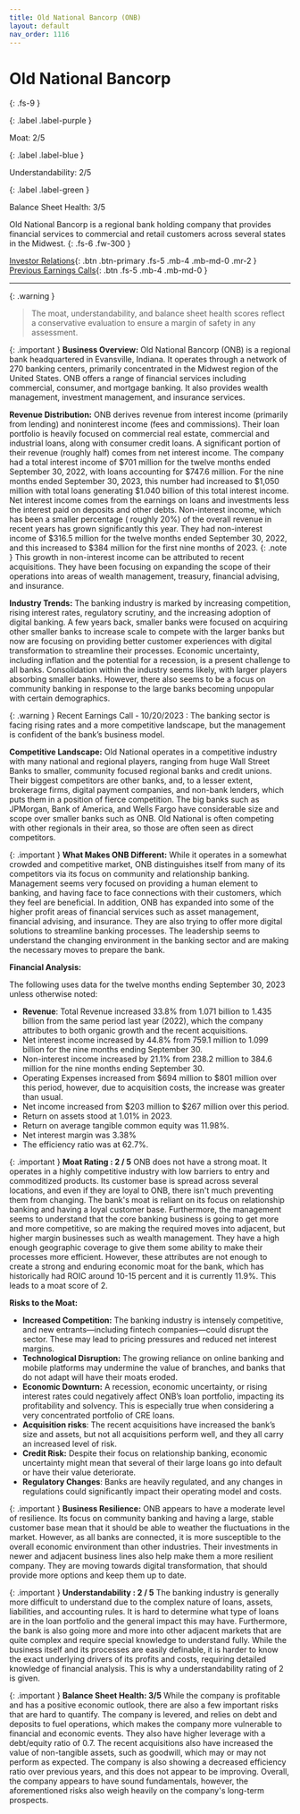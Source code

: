 ```yaml
---
title: Old National Bancorp (ONB)
layout: default
nav_order: 1116
---
```


# Old National Bancorp
{: .fs-9 }

{: .label .label-purple }

Moat: 2/5

{: .label .label-blue }

Understandability: 2/5

{: .label .label-green }

Balance Sheet Health: 3/5

Old National Bancorp is a regional bank holding company that provides financial services to commercial and retail customers across several states in the Midwest.
{: .fs-6 .fw-300 }

[Investor Relations](https://www.google.com/search?q=ONB+investor+relations){: .btn .btn-primary .fs-5 .mb-4 .mb-md-0 .mr-2 }
[Previous Earnings Calls](https://discountingcashflows.com/company/ONB/transcripts/){: .btn .fs-5 .mb-4 .mb-md-0 }

---

{: .warning }
>The moat, understandability, and balance sheet health scores reflect a conservative evaluation to ensure a margin of safety in any assessment.



{: .important }
**Business Overview:** Old National Bancorp (ONB) is a regional bank headquartered in Evansville, Indiana. It operates through a network of 270 banking centers, primarily concentrated in the Midwest region of the United States. ONB offers a range of financial services including commercial, consumer, and mortgage banking. It also provides wealth management, investment management, and insurance services.

**Revenue Distribution:**
ONB derives revenue from interest income (primarily from lending) and noninterest income (fees and commissions). Their loan portfolio is heavily focused on commercial real estate, commercial and industrial loans, along with consumer credit loans. A significant portion of their revenue (roughly half) comes from net interest income.
The company had a total interest income of $701 million for the twelve months ended September 30, 2022, with loans accounting for $747.6 million. For the nine months ended September 30, 2023, this number had increased to $1,050 million with total loans generating $1.040 billion of this total interest income.
Net interest income comes from the earnings on loans and investments less the interest paid on deposits and other debts.
Non-interest income, which has been a smaller percentage ( roughly 20%) of the overall revenue in recent years has grown significantly this year. They had non-interest income of $316.5 million for the twelve months ended September 30, 2022, and this increased to $384 million for the first nine months of 2023.
{: .note }
This growth in non-interest income can be attributed to recent acquisitions. They have been focusing on expanding the scope of their operations into areas of wealth management, treasury, financial advising, and insurance.

**Industry Trends:**
The banking industry is marked by increasing competition, rising interest rates, regulatory scrutiny, and the increasing adoption of digital banking. A few years back, smaller banks were focused on acquiring other smaller banks to increase scale to compete with the larger banks but now are focusing on providing better customer experiences with digital transformation to streamline their processes. Economic uncertainty, including inflation and the potential for a recession, is a present challenge to all banks. Consolidation within the industry seems likely, with larger players absorbing smaller banks. However, there also seems to be a focus on community banking in response to the large banks becoming unpopular with certain demographics.

{: .warning }
Recent Earnings Call - 10/20/2023 : The banking sector is facing rising rates and a more competitive landscape, but the management is confident of the bank’s business model.

**Competitive Landscape:**
Old National operates in a competitive industry with many national and regional players, ranging from huge Wall Street Banks to smaller, community focused regional banks and credit unions. Their biggest competitors are other banks, and, to a lesser extent, brokerage firms, digital payment companies, and non-bank lenders, which puts them in a position of fierce competition. The big banks such as JPMorgan, Bank of America, and Wells Fargo have considerable size and scope over smaller banks such as ONB. Old National is often competing with other regionals in their area, so those are often seen as direct competitors.

{: .important }
**What Makes ONB Different:** While it operates in a somewhat crowded and competitive market, ONB distinguishes itself from many of its competitors via its focus on community and relationship banking. Management seems very focused on providing a human element to banking, and having face to face connections with their customers, which they feel are beneficial. In addition, ONB has expanded into some of the higher profit areas of financial services such as asset management, financial advising, and insurance. They are also trying to offer more digital solutions to streamline banking processes. The leadership seems to understand the changing environment in the banking sector and are making the necessary moves to prepare the bank.

**Financial Analysis:**

The following uses data for the twelve months ending September 30, 2023 unless otherwise noted:

*   **Revenue**: Total Revenue increased 33.8% from 1.071 billion to 1.435 billion from the same period last year (2022), which the company attributes to both organic growth and the recent acquisitions.
*    Net interest income increased by 44.8% from 759.1 million to 1.099 billion for the nine months ending September 30.
*   Non-interest income increased by 21.1% from 238.2 million to 384.6 million for the nine months ending September 30.
*   Operating Expenses increased from $694 million to $801 million over this period, however, due to acquisition costs, the increase was greater than usual.
*  Net income increased from $203 million to $267 million over this period.
*   Return on assets stood at 1.01% in 2023.
*   Return on average tangible common equity was 11.98%.
*   Net interest margin was 3.38%
*   The efficiency ratio was at 62.7%.

{: .important }
**Moat Rating : 2 / 5**
ONB does not have a strong moat. It operates in a highly competitive industry with low barriers to entry and commoditized products. Its customer base is spread across several locations, and even if they are loyal to ONB, there isn't much preventing them from changing. The bank's moat is reliant on its focus on relationship banking and having a loyal customer base. Furthermore, the management seems to understand that the core banking business is going to get more and more competitive, so are making the required moves into adjacent, but higher margin businesses such as wealth management. They have a high enough geographic coverage to give them some ability to make their processes more efficient. However, these attributes are not enough to create a strong and enduring economic moat for the bank, which has historically had ROIC around 10-15 percent and it is currently 11.9%. This leads to a moat score of 2.

**Risks to the Moat:**
*   **Increased Competition:**  The banking industry is intensely competitive, and new entrants—including fintech companies—could disrupt the sector. These may lead to pricing pressures and reduced net interest margins.
*   **Technological Disruption:** The growing reliance on online banking and mobile platforms may undermine the value of branches, and banks that do not adapt will have their moats eroded.
*   **Economic Downturn:** A recession, economic uncertainty, or rising interest rates could negatively affect ONB’s loan portfolio, impacting its profitability and solvency. This is especially true when considering a very concentrated portfolio of CRE loans.
*   **Acquisition risks**: The recent acquisitions have increased the bank’s size and assets, but not all acquisitions perform well, and they all carry an increased level of risk.
*  **Credit Risk:** Despite their focus on relationship banking, economic uncertainty might mean that several of their large loans go into default or have their value deteriorate.
*   **Regulatory Changes**: Banks are heavily regulated, and any changes in regulations could significantly impact their operating model and costs.

{: .important }
**Business Resilience:**
ONB appears to have a moderate level of resilience. Its focus on community banking and having a large, stable customer base mean that it should be able to weather the fluctuations in the market. However, as all banks are connected, it is more susceptible to the overall economic environment than other industries. Their investments in newer and adjacent business lines also help make them a more resilient company. They are moving towards digital transformation, that should provide more options and keep them up to date.

{: .important }
**Understandability : 2 / 5**
The banking industry is generally more difficult to understand due to the complex nature of loans, assets, liabilities, and accounting rules. It is hard to determine what type of loans are in the loan portfolio and the general impact this may have. Furthermore, the bank is also going more and more into other adjacent markets that are quite complex and require special knowledge to understand fully. While the business itself and its processes are easily definable, it is harder to know the exact underlying drivers of its profits and costs, requiring detailed knowledge of financial analysis. This is why a understandability rating of 2 is given.

{: .important }
**Balance Sheet Health: 3/5**
While the company is profitable and has a positive economic outlook, there are also a few important risks that are hard to quantify. The company is levered, and relies on debt and deposits to fuel operations, which makes the company more vulnerable to financial and economic events. They also have higher leverage with a debt/equity ratio of 0.7. The recent acquisitions also have increased the value of non-tangible assets, such as goodwill, which may or may not perform as expected. The company is also showing a decreased efficiency ratio over previous years, and this does not appear to be improving. Overall, the company appears to have sound fundamentals, however, the aforementioned risks also weigh heavily on the company's long-term prospects.

